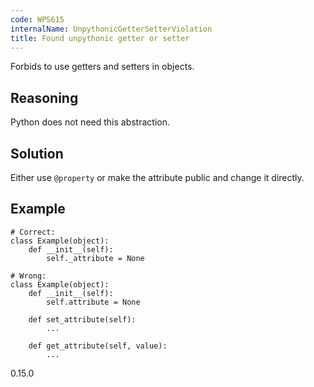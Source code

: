 ```yaml
---
code: WPS615
internalName: UnpythonicGetterSetterViolation
title: Found unpythonic getter or setter
---
```


Forbids to use getters and setters in objects.

## Reasoning
Python does not need this abstraction.

## Solution
Either use `@property` or make the attribute public and change it
directly.

## Example

    # Correct:
    class Example(object):
        def __init__(self):
            self._attribute = None
    
    # Wrong:
    class Example(object):
        def __init__(self):
            self.attribute = None
    
        def set_attribute(self):
            ...
    
        def get_attribute(self, value):
            ...

<div class="versionadded">

0.15.0

</div>